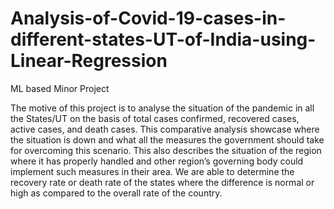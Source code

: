 # Analysis-of-Covid-19-cases-in-different-states-UT-of-India-using-Linear-Regression
ML based Minor Project


The motive of this project is to analyse the situation of the pandemic in all the States/UT on the basis of total cases confirmed, recovered cases, active cases, and death cases. 
This comparative analysis showcase where the situation is down and what all the measures the government should take for overcoming this scenario. This also describes the situation of the region where it has properly handled and other region’s governing body could implement such measures in their area. 
We are able to determine the recovery rate or death rate of the states where the difference is normal or high as compared to the overall rate of the country. 

